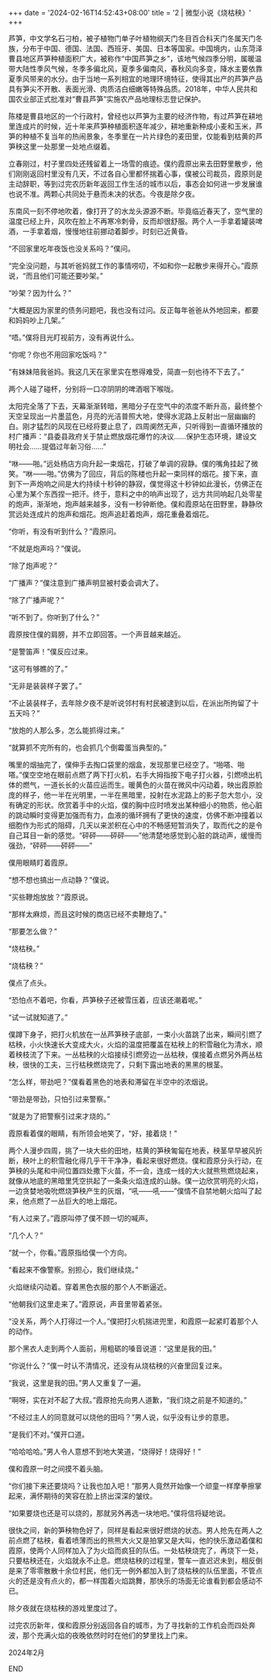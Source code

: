 +++
date = '2024-02-16T14:52:43+08:00'
title = '2 | 微型小说《烧枯秧》'
+++

芦笋，中文学名石刁柏，被子植物门单子叶植物纲天门冬目百合科天门冬属天门冬族，分布于中国、德国、法国、西班牙、美国、日本等国家。中国境内，山东菏泽曹县地区芦笋种植面积广大，被称作“中国芦笋之乡”，该地气候四季分明，属暖温带大陆性季风气候，冬季多偏北风，夏季多偏南风，春秋风向多变，降水主要依靠夏季风带来的水分。由于当地一系列相宜的地理环境特征，使得其出产的芦笋产品具有笋尖不开散、表面光滑、肉质洁白细嫩等特殊品质。2018年，中华人民共和国农业部正式批准对“曹县芦笋”实施农产品地理标志登记保护。

陈楼是曹县地区的一个行政村，曾经也以芦笋为主要的经济作物，有过芦笋在耕地里连成片的时候，近十年来芦笋种植面积逐年减少，耕地重新种成小麦和玉米，芦笋的种植不复当年的热闹景象，冬季里在一片片绿色的麦田里，仅能看到枯黄的芦笋秧这里一处那里一处地点缀着。

立春刚过，村子里四处还残留着上一场雪的痕迹。僕约霞原出来去田野里散步，他们刚刚返回村里没有几天，不过各自心里都怀揣着心事，僕被公司裁员，霞原则是主动辞职，等到过完农历新年返回工作生活的城市以后，事态会如何进一步发展谁也说不准。两颗心共同处于悬而未决的状态。今夜是除夕夜。

东南风一刻不停地吹着，像打开了的水龙头源源不断。毕竟临近春天了，空气里的温度已经上升，风吹在脸上不再寒冷刺骨，反而却很舒服。两个人一手拿着罐装啤酒，一手拿着烟，慢慢地往前挪动着脚步。时刻已近黄昏。

“不回家里吃年夜饭也没关系吗？”僕问。

“完全没问题，与其听爸妈就工作的事情唠叨，不如和你一起散步来得开心。”霞原说，“而且他们可能还要吵架。”

“吵架？因为什么？”

“大概是因为家里的债务问题吧，我也没有过问。反正每年爸爸从外地回来，都要和妈妈吵上几架。”

“唔。”僕将目光盯视前方，没有再说什么。

“你呢？你也不用回家吃饭吗？”

“有妹妹陪我爸妈。我这几天在家里实在憋得难受，简直一刻也待不下去了。”

两个人碰了碰杯，分别将一口凉阴阴的啤酒咽下喉咙。

太阳完全落了下去，天幕渐渐转暗，黑暗分子在空气中的浓度不断升高，最终整个天空呈现出一片墨蓝色，月亮的光洁普照大地，使得水泥路上反射出一层幽幽的白。刚才猛烈的风现在已经将要止息了，四周阒然无声，只听得到一直循环播放的村广播声：“县委县政府关于禁止燃放烟花爆竹的决议……保护生态环境，建设文明社会……提倡过年新习俗……”

“咻——啪。”远处杨店方向升起一束烟花，打破了单调的寂静。僕的嘴角挂起了微笑。“咻——啪。”仿佛为了回应，背后的陈楼也升起一束同样的烟花。接下来，直到下一声炮响之间是大约持续十秒钟的静寂，僕觉得这十秒钟如此漫长，仿佛正在心里为某个东西捏一把汗。终于，意料之中的响声出现了，远方共同响起几处零星的炮声，渐渐地，炮声越来越多，没有一秒钟断绝。僕和霞原站在田野里，静静欣赏远处连成片的炮声和烟花。炮声追赶着炮声，烟花重叠着烟花。

“你听，有没有听到什么？”霞原问。

“不就是炮声吗？”僕说。

“除了炮声呢？”

“广播声？”僕注意到广播声明显被村委会调大了。

“除了广播声呢？”

“听不到了。你听到了什么？”

霞原按住僕的肩膀，并不立即回答。一个声音越来越近。

“是警笛声！”僕反应过来。

“这可有够瞧的了。”

“无非是装装样子罢了。”

“不止装装样子，去年除夕夜不是听说邻村有村民被逮到以后，在派出所拘留了十五天吗？”

“放炮的人那么多，怎么能抓得过来。”

“就算抓不完所有的，也会抓几个倒霉蛋当典型的。”

嘴里的烟抽完了，僕伸手去掏口袋里的烟盒，发现那里已经空了。“啪嗒、啪嗒。”僕空空地在眼前点燃了两下打火机，右手大拇指按下电子打火器，引燃喷出机体的燃气，一道长长的火苗应运而生。暖黄色的火苗在微风中闪动着，映出霞原脸庞的样子，他一半在光明里，一半在黑暗里，投射在水泥路上的影子忽大忽小，没有确定的形状。欣赏着手中的火焰，僕的胸中应时喷发出某种细小的物质，他心脏的跳动瞬时变得更加强而有力，血液的循环拥有了更快的速度，仿佛不断冲撞着以细胞作为形式的阻碍，几天以来淤积在心中的不畅感短暂消失了，取而代之的是令自己耳目一新的感觉。“砰砰——砰砰——”他清楚地感觉到心脏的跳动声，缓慢而强劲，“砰砰——砰砰——”

僕用眼睛盯着霞原。

“想不想也搞出一点动静？”僕说。

“买些鞭炮放放？”霞原说。

“那样太麻烦，而且这时候的商店已经不卖鞭炮了。”

“那要怎么做？”

“烧枯秧。”

“烧枯秧？”

僕点了点头。

“恐怕点不着吧，你看，芦笋秧子还被雪压着，应该还潮着呢。”

“试一试就知道了。”

僕蹲下身子，把打火机放在一丛芦笋秧子底部，一束小火苗跳了出来，瞬间引燃了枯秧，小火快速长大变成大火，火焰的温度把覆盖在枯秧上的积雪融化为清水，顺着秧枝流了下来。一丛枯秧的火焰接续引燃旁边一丛枯秧，僕接着点燃另外两丛枯秧，很快的工夫，三行枯秧燃烧完了，只剩下露出地表的黑黑的根茎。

“怎么样，带劲吧？”僕看着黑色的地表和滞留在半空中的浓烟说。

“带劲是带劲，只怕引过来警察。”

“就是为了把警察引过来才烧的。”

霞原看着僕的眼睛，有所领会地笑了，“好，接着烧！”

两个人漫步四周，挑了一块大些的田地，枯黄的笋秧匍匐在地表，秧茎早早被风折断，秧叶上的积雪融化得几乎干干净净，看起来很好燃烧。僕和霞原分头行动，在笋秧的头尾和中间位置四处撒下火苗，不一会，连成一线的大火就熊熊燃烧起来，就像从地底的黑暗里凭空拱起了一条条火焰连成的山脉。僕一边欣赏明亮的火焰，一边贪婪地吸吮燃烧笋秧产生的灰烟，“吼——吼——”僕情不自禁地朝火焰叫了起来，他点燃了一丛巨大的地上烟花。

“有人过来了。”霞原叫停了僕不顾一切的喊声。

“几个人？”

“就一个，你看。”霞原指给僕一个方向。

“看起来不像警察。别担心，我们继续烧。”

火焰继续闪动着。穿着黑色衣服的那个人不断逼近。

“他朝我们这里走来了。”霞原说，声音里带着紧张。

“没关系，两个人打得过一个人。”僕把打火机揣进兜里，和霞原一起紧盯着那个人的动作。

那个黑衣人走到两个人面前，用粗砺的嗓音说道：“这里是我的田。”

“你说什么？”僕一时认不清情况，还没有从烧枯秧的兴奋里回复过来。

“我说，这里是我的田。”男人又重复了一遍。

“啊呀，实在对不起了大叔。”霞原抢先向男人道歉，“我们烧之前是不知道的。”

“不经过主人的同意就可以烧他的田吗？”男人说，似乎没有让步的意思。

“是我们不对。”僕开口道。

“哈哈哈哈。”男人令人意想不到地大笑道，“烧得好！烧得好！”

僕和霞原一时之间摸不着头脑。

“你们接下来还要烧吗？让我也加入吧！”那男人竟然开始像一个顽童一样摩拳擦掌起来，满怀期待的笑容在脸上挤出深深的皱纹。

“如果要烧也还是可以烧的，那就另外再选一块地吧。”僕将信将疑地说。

很快之间，新的笋秧物色好了，同样是看起来很好燃烧的状态。男人抢先在两人之前点燃了枯秧，看着喷薄而出的熊熊大火又是拍掌又是大叫，他的快乐激动着僕和霞原，使两个人同样加入了为火焰而疯狂的队伍。一处枯秧烧完了，再烧下一处，只要枯秧还在，火焰就永不止息。燃烧枯秧的过程里，警车一直迟迟未到，相反倒是来了零零散散十余位村民，他们无一例外都加入到了烧枯秧的队伍里面，不管点火的还是没有点火的，都一样围着火焰跳舞，那快乐的场面无论谁看到都会感动不已。

除夕夜就在烧枯秧的游戏里度过了。

过完农历新年，僕和霞原分别返回各自的城市，为了寻找新的工作机会而四处奔波，那个充满火焰的夜晚依然时时在他们的梦里找上门来。

2024年2月

END



